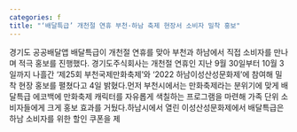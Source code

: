```yaml
---
categories: f
title: "‘배달특급’ 개천절 연휴 부천·하남 축제 현장서 소비자 밀착 홍보"
---
```

경기도 공공배달앱 배달특급이 개천절 연휴를 맞아 부천과 하남에서 직접 소비자를 만나며 적극 홍보를 진행했다. 경기도주식회사는 개천절 연휴인 지난 9월 30일부터 10월 3일까지 나흘간 ‘제25회 부천국제만화축제’와 ‘2022 하남이성산성문화제’에 참여해 밀착 현장 홍보를 펼쳤다고 4일 밝혔다.먼저 부천시에서는 만화축제라는 분위기에 맞게 배달특급 에코백에 만화축제 캐릭터를 자유롭게 색칠하는 프로그램을 마련해 가족 단위 소비자들에게 크게 홍보 효과를 거뒀다.하남시에서 열린 이성산성문화제에서 배달특급은 하남 소비자를 위한 할인 쿠폰을 제